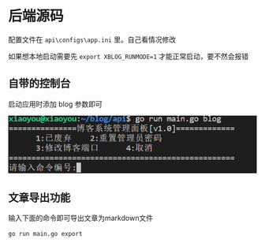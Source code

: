 # 后端源码

配置文件在 `api\configs\app.ini` 里。自己看情况修改

如果想本地启动需要先 `export XBLOG_RUNMODE=1` 才能正常启动，要不然会报错

## 自带的控制台

启动应用时添加 blog 参数即可

![](../images/2022-05-03-18-06-02.png)

## 文章导出功能

输入下面的命令即可导出文章为markdown文件

```bash
go run main.go export
```
